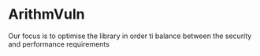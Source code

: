 # ArithmVuln
Our focus is to optimise the library in order ti balance between the security and performance requirements
